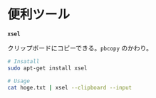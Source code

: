 # 便利ツール

**`xsel`**

クリップボードにコピーできる。`pbcopy` のかわり。

```bash
# Insatall
sudo apt-get install xsel

# Usage
cat hoge.txt | xsel --clipboard --input
```
